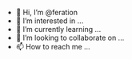 - 👋 Hi, I’m @feration
- 👀 I’m interested in ...
- 🌱 I’m currently learning ...
- 💞️ I’m looking to collaborate on ...
- 📫 How to reach me ...

<!---
feration/feration is a ✨ special ✨ repository because its `README.md` (this file) appears on your GitHub profile.
You can click the Preview link to take a look at your changes.
--->
